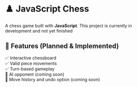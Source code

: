 # ♟️ JavaScript Chess

A chess game built with **JavaScript**. This project is currently in development and not yet finished

## 🚀 Features (Planned & Implemented)  
✅ Interactive chessboard  
✅ Valid piece movements  
✅ Turn-based gameplay  
🔄 AI opponent (coming soon)  
🔄 Move history and undo option (coming soon)  
